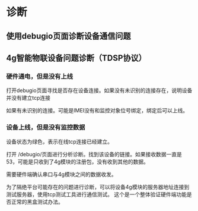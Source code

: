 # 诊断

## 使用debugio页面诊断设备通信问题



## 4g智能物联设备问题诊断（TDSP协议）

### 硬件通电，但是没有上线

打开debugio页面寻找是否存在设备连接。如果没有未识别的连接存在，说明设备并没有建立tcp连接

如果有未识别的连接。可能是IMEI没有和监控对象位号绑定，绑定后可以上线。

### 设备上线，但是没有监控数据

设备状态为绿色，表示在线tcp连接已经建立。

打开 /debugio/页面进行分析诊断。找到该设备的链接。如果接收数据一直是53，可能是只收到了4g模块的注册包，没有收到其他的数据。

需要硬件端确认串口与4g模块之间的数据收发。

为了隔绝平台可能存在的问题进行诊断，可以将设备4g模块的服务器地址连接到测试服务器，使用tcp测试工具进行通信测试。
这个是一个整体验证硬件端功能是否正常的黑盒测试办法。

